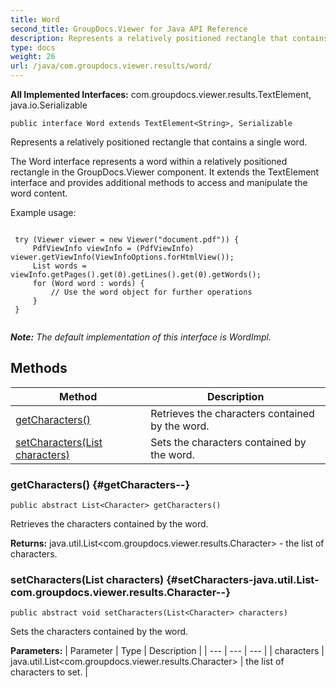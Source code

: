 ```yaml
---
title: Word
second_title: GroupDocs.Viewer for Java API Reference
description: Represents a relatively positioned rectangle that contains a single word.
type: docs
weight: 26
url: /java/com.groupdocs.viewer.results/word/
---
```

**All Implemented Interfaces:**
com.groupdocs.viewer.results.TextElement, java.io.Serializable
```
public interface Word extends TextElement<String>, Serializable
```

Represents a relatively positioned rectangle that contains a single word.

The Word interface represents a word within a relatively positioned rectangle in the GroupDocs.Viewer component. It extends the TextElement interface and provides additional methods to access and manipulate the word content.

Example usage:

```

 try (Viewer viewer = new Viewer("document.pdf")) {
     PdfViewInfo viewInfo = (PdfViewInfo) viewer.getViewInfo(ViewInfoOptions.forHtmlView());
     List words = viewInfo.getPages().get(0).getLines().get(0).getWords();
     for (Word word : words) {
         // Use the word object for further operations
     }
 }
 
```

***Note:** The default implementation of this interface is WordImpl.*
## Methods

| Method | Description |
| --- | --- |
| [getCharacters()](#getCharacters--) | Retrieves the characters contained by the word. |
| [setCharacters(List<Character> characters)](#setCharacters-java.util.List-com.groupdocs.viewer.results.Character--) | Sets the characters contained by the word. |
### getCharacters() {#getCharacters--}
```
public abstract List<Character> getCharacters()
```


Retrieves the characters contained by the word.

**Returns:**
java.util.List<com.groupdocs.viewer.results.Character> - the list of characters.
### setCharacters(List<Character> characters) {#setCharacters-java.util.List-com.groupdocs.viewer.results.Character--}
```
public abstract void setCharacters(List<Character> characters)
```


Sets the characters contained by the word.

**Parameters:**
| Parameter | Type | Description |
| --- | --- | --- |
| characters | java.util.List<com.groupdocs.viewer.results.Character> | the list of characters to set. |

